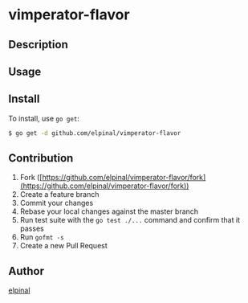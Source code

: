 # vimperator-flavor



## Description

## Usage

## Install

To install, use `go get`:

```bash
$ go get -d github.com/elpinal/vimperator-flavor
```

## Contribution

1. Fork ([https://github.com/elpinal/vimperator-flavor/fork](https://github.com/elpinal/vimperator-flavor/fork))
1. Create a feature branch
1. Commit your changes
1. Rebase your local changes against the master branch
1. Run test suite with the `go test ./...` command and confirm that it passes
1. Run `gofmt -s`
1. Create a new Pull Request

## Author

[elpinal](https://github.com/elpinal)
